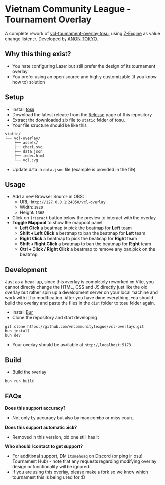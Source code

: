 # Vietnam Community League - Tournament Overlay
A complete rework of [vcl-tournament-overlay-tosu](https://github.com/vncommunityleague/vcl-tournament-overlay-tosu), using [Z-Engine](https://www.npmjs.com/package/@fukutotojido/z-engine) as value change listener. Developed by [ANON TOKYO](https://github.com/FukutoTojido).

## Why this thing exist?
- You hate configuring Lazer but still prefer the design of its tournament overlay
- You prefer using an open-source and highly customizable (if you know how to) solution

## Setup
- Install [tosu](https://github.com/tosuapp/tosu/releases/latest)
- Download the latest release from the [Release](https://github.com/vncommunityleague/vcl-overlay/Releases) page of this repository
- Extract the downloaded zip file to `static` folder of tosu.
- Your file structure should be like this
```
static/
└── vcl-overlay/
    ├── assets/
    ├── check.svg
    ├── data.json
    ├── index.html
    └── vcl.svg
```
- Update data in `data.json` file (example is provided in the file)

## Usage
- Add a new Browser Source in OBS:
  - URL: `http://127.0.0.1:24050/vcl-overlay`
  - Width: `1920`
  - Height: `1368`
- Click on `Interact` button below the preview to interact with the overlay
- **Toggle Mappool** to show the mappool panel
  - **Left Click** a beatmap to pick the beatmap for **Left** team
  - **Shift + Left Click** a beatmap to ban the beatmap for **Left** team
  - **Right Click** a beatmap to pick the beatmap for **Right** team
  - **Shift + Right Click** a beatmap to ban the beatmap for **Right** team
  - **Ctrl + Click / Right Click** a beatmap to remove any ban/pick on the beatmap

## Development
Just as a head-up, since this overlay is completely reworked on Vite, you cannot directly change the HTML, CSS and JS directly just like the old overlay but rather spin up a development server on your local machine and work with it for modification. After you have done everything, you should build the overlay and paste the files in the `dist` folder to tosu folder again.

- Install [Bun](https://bun.sh/docs/installation)
- Clone the repository and start developing
```
git clone https://github.com/vncommunityleague/vcl-overlays.git
bun install
bun dev
```
- Your overlay should be available at `http://localhost:5173`

## Build
- Build the overlay
```
bun run build
```

## FAQs
**Does this support accuracy?**
- Not only by accuracy but also by max combo or miss count.

**Does this support automatic pick?**
- Removed in this version, old one still has it. 

**Who should I contact to get support?**
- For additional support, DM `itsmehoaq` on Discord (or ping in osu! Tournament Hub) - note that any requests regarding modifying overlay design or functionality will be ignored.
- If you are using this overlay, please make a fork so we know which tournament this is being used for :D
